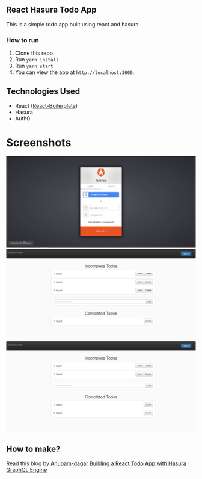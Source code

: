 ## React Hasura Todo App
This is a simple todo app built using react and hasura.

### How to run

1.  Clone this repo.
2.  Run `yarn install`
3.  Run `yarn start`<br />
4.  You can view the app at `http://localhost:3000`.

## Technologies Used

- React ([React-Boilerplate](https://github.com/react-boilerplate/react-boilerplate))
- Hasura
- Auth0

# Screenshots

![1](screenshots/scr1.PNG)
![2](screenshots/scr2.PNG)
![3](screenshots/scr3.PNG)

## How to make?
Read this blog by [Anupam-dagar](https://github.com/Anupam-dagar) [Building a React Todo App with Hasura GraphQL Engine](https://hackernoon.com/building-a-react-todo-app-with-hasura-graphql-engine-511b703a7ef)